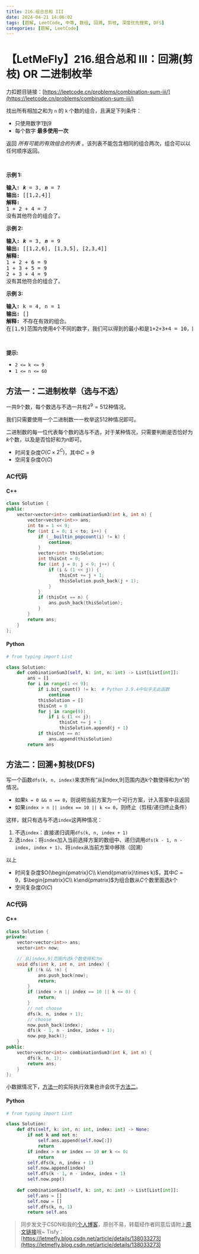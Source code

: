 ```yaml
---
title: 216.组合总和 III
date: 2024-04-21 14:06:02
tags: [题解, LeetCode, 中等, 数组, 回溯, 剪枝, 深度优先搜索, DFS]
categories: [题解, LeetCode]
---
```


# 【LetMeFly】216.组合总和 III：回溯(剪枝) OR 二进制枚举

力扣题目链接：[https://leetcode.cn/problems/combination-sum-iii/](https://leetcode.cn/problems/combination-sum-iii/)

<p>找出所有相加之和为&nbsp;<code>n</code><em> </em>的&nbsp;<code>k</code><strong>&nbsp;</strong>个数的组合，且满足下列条件：</p>

<ul>
	<li>只使用数字1到9</li>
	<li>每个数字&nbsp;<strong>最多使用一次</strong>&nbsp;</li>
</ul>

<p>返回 <em>所有可能的有效组合的列表</em> 。该列表不能包含相同的组合两次，组合可以以任何顺序返回。</p>

<p>&nbsp;</p>

<p><strong>示例 1:</strong></p>

<pre>
<strong>输入:</strong> <em><strong>k</strong></em> = 3, <em><strong>n</strong></em> = 7
<strong>输出:</strong> [[1,2,4]]
<strong>解释:</strong>
1 + 2 + 4 = 7
没有其他符合的组合了。</pre>

<p><strong>示例 2:</strong></p>

<pre>
<strong>输入:</strong> <em><strong>k</strong></em> = 3, <em><strong>n</strong></em> = 9
<strong>输出:</strong> [[1,2,6], [1,3,5], [2,3,4]]
<strong>解释:
</strong>1 + 2 + 6 = 9
1 + 3 + 5 = 9
2 + 3 + 4 = 9
没有其他符合的组合了。</pre>

<p><strong>示例 3:</strong></p>

<pre>
<strong>输入:</strong> k = 4, n = 1
<strong>输出:</strong> []
<strong>解释:</strong> 不存在有效的组合。
在[1,9]范围内使用4个不同的数字，我们可以得到的最小和是1+2+3+4 = 10，因为10 &gt; 1，没有有效的组合。
</pre>

<p>&nbsp;</p>

<p><strong>提示:</strong></p>

<ul>
	<li><code>2 &lt;= k &lt;= 9</code></li>
	<li><code>1 &lt;= n &lt;= 60</code></li>
</ul>


    
## 方法一：二进制枚举（选与不选）

一共$9$个数，每个数选与不选一共有$2^9=512$种情况。

我们只需要使用一个二进制数一一枚举这$512$种情况即可。

二进制数的每一位代表每个数的选与不选，对于某种情况，只需要判断是否恰好为$k$个数，以及是否恰好和为$n$即可。

+ 时间复杂度$O(C\times2^C)$，其中$C=9$
+ 空间复杂度$O(C)$

### AC代码

#### C++

```cpp
class Solution {
public:
    vector<vector<int>> combinationSum3(int k, int n) {
        vector<vector<int>> ans;
        int to = 1 << 9;
        for (int i = 0; i < to; i++) {
            if (__builtin_popcount(i) != k) {
                continue;
            }
            vector<int> thisSolution;
            int thisCnt = 0;
            for (int j = 0; j < 9; j++) {
                if (i & (1 << j)) {
                    thisCnt += j + 1;
                    thisSolution.push_back(j + 1);
                }
            }
            if (thisCnt == n) {
                ans.push_back(thisSolution);
            }
        }
        return ans;
    }
};
```

#### Python

```python
# from typing import List

class Solution:
    def combinationSum3(self, k: int, n: int) -> List[List[int]]:
        ans = []
        for i in range(1 << 9):
            if i.bit_count() != k:  # Python 3.9.4中似乎无此函数
                continue
            thisSolution = []
            thisCnt = 0
            for j in range(9):
                if i & (1 << j):
                    thisCnt += j + 1
                    thisSolution.append(j + 1)
            if thisCnt == n:
                ans.append(thisSolution)
        return ans
```

## 方法二：回溯+剪枝(DFS)

写一个函数```dfs(k, n, index)```来求所有“从[index,9]范围内选k个数使得和为n”的情况。

+ 如果```k = 0 && n == 0```，则说明当前方案为一个可行方案，计入答案中且返回
+ 如果```index > n || index == 10 || k <= 0```，则终止（剪枝/递归终止条件）

这样，就只有选与不选```index```这两种情况：

1. 不选```index```：直接递归调用```dfs(k, n, index + 1)```
2. 选```index```：将```index```加入当前选择方案的数组中、递归调用```dfs(k - 1, n - index, index + 1)```、将```index```从当前方案中移除（回溯）

以上

+ 时间复杂度$O(\begin{pmatrix}C\\ k\end{pmatrix}\times k)$，其中$C=9$，$\begin{pmatrix}C\\ k\end{pmatrix}$为组合数从$C$个数里面选$k$个
+ 空间复杂度$O(C)$

### AC代码

#### C++

```cpp
class Solution {
private:
    vector<vector<int>> ans;
    vector<int> now;

    // 从[index,9]范围内选k个数使得和为n
    void dfs(int k, int n, int index) {
        if (!k && !n) {
            ans.push_back(now);
            return;
        }
        if (index > n || index == 10 || k <= 0) {
            return;
        }
        // not choose
        dfs(k, n, index + 1);
        // choose
        now.push_back(index);
        dfs(k - 1, n - index, index + 1);
        now.pop_back();
    }
public:
    vector<vector<int>> combinationSum3(int k, int n) {
        dfs(k, n, 1);
        return ans;
    }
};
```

小数据情况下，[方法一](https://leetcode.cn/submissions/detail/525643916/)的实际执行效果也许会优于[方法二](https://leetcode.cn/submissions/detail/525648605/)。

#### Python

```python
# from typing import List

class Solution:
    def dfs(self, k: int, n: int, index: int) -> None:
        if not k and not n:
            self.ans.append(self.now[:])
            return
        if index > n or index == 10 or k <= 0:
            return
        self.dfs(k, n, index + 1)
        self.now.append(index)
        self.dfs(k - 1, n - index, index + 1)
        self.now.pop()
    
    def combinationSum3(self, k: int, n: int) -> List[List[int]]:
        self.ans = []
        self.now = []
        self.dfs(k, n, 1)
        return self.ans
```

> 同步发文于CSDN和我的[个人博客](https://blog.letmefly.xyz/)，原创不易，转载经作者同意后请附上[原文链接](https://blog.letmefly.xyz/2024/04/21/LeetCode%200216.%E7%BB%84%E5%90%88%E6%80%BB%E5%92%8CIII/)哦~
> Tisfy：[https://letmefly.blog.csdn.net/article/details/138033273](https://letmefly.blog.csdn.net/article/details/138033273)
